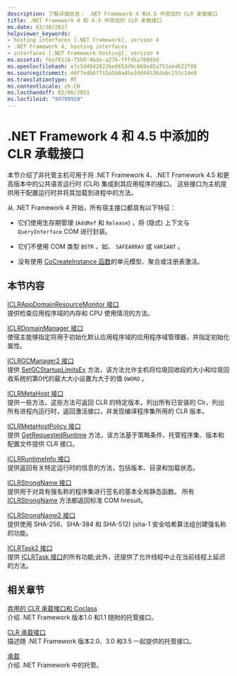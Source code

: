```yaml
---
description: 了解详细信息： .NET Framework 4 和4.5 中添加的 CLR 承载接口
title: .NET Framework 4 和 4.5 中添加的 CLR 承载接口
ms.date: 03/30/2017
helpviewer_keywords:
- hosting interfaces [.NET Framework], version 4
- .NET Framework 4, hosting interfaces
- interfaces [.NET Framework hosting], version 4
ms.assetid: f6af6116-f5b0-4bda-a276-fffdba70893d
ms.openlocfilehash: e7c5dd042822be8653d9c068e85a751aed622f06
ms.sourcegitcommit: ddf7edb67715a5b9a45e3dd44536dabc153c1de0
ms.translationtype: MT
ms.contentlocale: zh-CN
ms.lasthandoff: 02/06/2021
ms.locfileid: "99799910"
---
```

# <a name="clr-hosting-interfaces-added-in-the-net-framework-4-and-45"></a>.NET Framework 4 和 4.5 中添加的 CLR 承载接口

本节介绍了非托管主机可用于将 .NET Framework 4、.NET Framework 4.5 和更高版本中的公共语言运行时 (CLR) 集成到其应用程序的接口。 这些接口为主机提供用于配置运行时并将其加载到进程中的方法。  
  
 从 .NET Framework 4 开始，所有宿主接口都具有以下特征：  
  
- 它们使用生存期管理 (`AddRef` 和 `Release`) ，将 (隐式) 上下文与 `QueryInterface` COM 进行封装。  
  
- 它们不使用 COM 类型 `BSTR` ，如、 `SAFEARRAY` 或 `VARIANT` 。  
  
- 没有使用 [CoCreateInstance 函数](/windows/win32/api/combaseapi/nf-combaseapi-cocreateinstance)的单元模型、聚合或注册表激活。  
  
## <a name="in-this-section"></a>本节内容  

 [ICLRAppDomainResourceMonitor 接口](iclrappdomainresourcemonitor-interface.md)  
 提供检查应用程序域的内存和 CPU 使用情况的方法。  
  
 [ICLRDomainManager 接口](iclrdomainmanager-interface.md)  
 使宿主能够指定将用于初始化默认应用程序域的应用程序域管理器，并指定初始化属性。  
  
 [ICLRGCManager2 接口](iclrgcmanager2-interface.md)  
 提供 [SetGCStartupLimitsEx](iclrgcmanager2-setgcstartuplimitsex-method.md) 方法，该方法允许主机将垃圾回收段的大小和垃圾回收系统的第0代的最大大小设置为大于的值 `DWORD` 。  
  
 [ICLRMetaHost 接口](iclrmetahost-interface.md)  
 提供一些方法，这些方法可返回 CLR 的特定版本，列出所有已安装的 Clr，列出所有进程内运行时，返回激活接口，并发现编译程序集所用的 CLR 版本。  
  
 [ICLRMetaHostPolicy 接口](iclrmetahostpolicy-interface.md)  
 提供 [GetRequestedRuntime](iclrmetahostpolicy-getrequestedruntime-method.md) 方法，该方法基于策略条件、托管程序集、版本和配置文件提供 CLR 接口。  
  
 [ICLRRuntimeInfo 接口](iclrruntimeinfo-interface.md)  
 提供返回有关特定运行时的信息的方法，包括版本、目录和加载状态。  
  
 [ICLRStrongName 接口](iclrstrongname-interface.md)  
 提供用于对具有强名称的程序集进行签名的基本全局静态函数。 所有 [ICLRStrongName](iclrstrongname-interface.md) 方法都返回标准 COM hresult。  
  
 [ICLRStrongName2 接口](iclrstrongname2-interface.md)  
 提供使用 SHA-256、SHA-384 和 SHA-512)  (sha-1 安全哈希算法组创建强名称的功能。  
  
 [ICLRTask2 接口](iclrtask2-interface.md)  
 提供 [ICLRTask 接口](iclrtask-interface.md)的所有功能;此外，还提供了允许线程中止在当前线程上延迟的方法。  
  
## <a name="related-sections"></a>相关章节  

 [弃用的 CLR 承载接口和 Coclass](deprecated-clr-hosting-interfaces-and-coclasses.md)  
 介绍 .NET Framework 版本1.0 和1.1 随附的托管接口。  
  
 [CLR 承载接口](clr-hosting-interfaces.md)  
 描述随 .NET Framework 版本2.0、3.0 和3.5 一起提供的托管接口。  
  
 [承载](index.md)  
 介绍 .NET Framework 中的托管。
